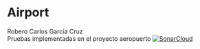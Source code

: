 # Airport
Robero Carlos García Cruz <br>
Pruebas implementadas en el proyecto aeropuerto
[![SonarCloud](https://sonarcloud.io/images/project_badges/sonarcloud-white.svg)](https://sonarcloud.io/summary/new_code?id=robersharkY_Airport)
